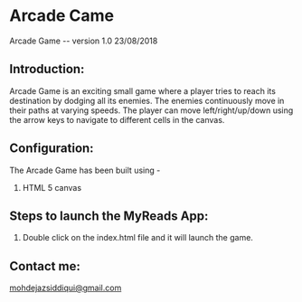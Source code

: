 # Arcade Came

Arcade Game -- version 1.0 23/08/2018


Introduction:
-------------
Arcade Game is an exciting small game where a player tries to reach its destination by dodging all
its enemies. The enemies continuously move in their paths at varying speeds. The player can move left/right/up/down using the arrow keys to navigate to different cells in the canvas.  


Configuration:
--------------
The Arcade Game has been built using -

1. HTML 5 canvas


Steps to launch the MyReads App:
--------------------------------
1. Double click on the index.html file and it will launch the game.



Contact me:
-----------
mohdejazsiddiqui@gmail.com
